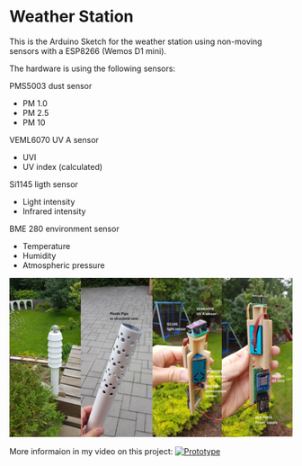 # Weather Station
This is the Arduino Sketch for the weather station using non-moving sensors with a ESP8266 (Wemos D1 mini).

The hardware is using the following sensors:

PMS5003 dust sensor
  - PM 1.0
  - PM 2.5
  - PM 10

VEML6070 UV A sensor
  - UVI
  - UV index (calculated)

Si1145 ligth sensor
  - Light intensity
  - Infrared intensity

BME 280 environment sensor
  - Temperature
  - Humidity
  - Atmospheric pressure


![Weather Station](/img/weatherstation.jpg)

More informaion in my video on this project:
[![Prototype](https://img.youtube.com/vi/RPdqvnzPHA4/0.jpg)](https://www.youtube.com/watch?v=RPdqvnzPHA4)
